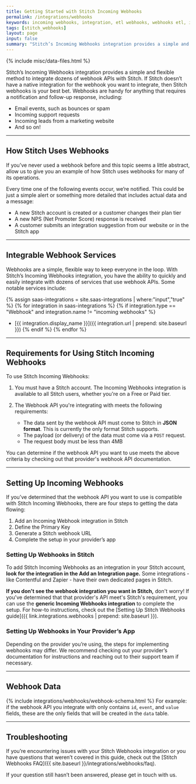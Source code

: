 ```yaml
---
title: Getting Started with Stitch Incoming Webhooks
permalink: /integrations/webhooks
keywords: incoming webhooks, integration, etl webhooks, webhooks etl, incoming webhooks, stitch webhooks, stitch webhook
tags: [stitch_webhooks]
layout: page
input: false
summary: "Stitch’s Incoming Webhooks integration provides a simple and flexible method to integrate dozens of webhook APIs with Stitch. This Getting Started guide covers the basics of using Incoming Webhooks."
---
```

{% include misc/data-files.html %}

Stitch’s Incoming Webhooks integration provides a simple and flexible method to integrate dozens of webhook APIs with Stitch. If Stitch doesn’t have a native integration for the webhook you want to integrate, then Stitch webhooks is your best bet. Webhooks are handy for anything that requires a notification and follow-up response, including:

- Email events, such as bounces or spam
- Incoming support requests
- Incoming leads from a marketing website
- And so on!

---

## How Stitch Uses Webhooks

If you’ve never used a webhook before and this topic seems a little abstract, allow us to give you an example of how Stitch uses webhooks for many of its operations.

Every time one of the following events occur, we’re notified. This could be just a simple alert or something more detailed that includes actual data and a message:

- A new Stitch account is created or a customer changes their plan tier
- A new NPS (Net Promoter Score) response is received
- A customer submits an integration suggestion from our website or in the Stitch app

---

## Integrable Webhook Services

Webhooks are a simple, flexible way to keep everyone in the loop. With Stitch’s Incoming Webhooks integration, you have the ability to quickly and easily integrate with dozens of services that use webhook APIs. Some notable services include:

{% assign saas-integrations = site.saas-integrations | where:"input","true" %}
{% for integration in saas-integrations %}
{% if integration.type == "Webhook" and integration.name != "incoming webhooks" %}
- [{{ integration.display_name }}]({{ integration.url | prepend: site.baseurl }})
{% endif %}
{% endfor %}

---

## Requirements for Using Stitch Incoming Webhooks

To use Stitch Incoming Webhooks:

1. You must have a Stitch account. The Incoming Webhooks integration is available to all Stitch users, whether you're on a Free or Paid tier.

2. The Webhook API you're integrating with meets the following requirements:
   - The data sent by the webhook API must come to Stitch in **JSON format**. This is currently the only format Stitch supports.
   - The payload (or delivery) of the data must come via a `POST` request.
   - The request body must be less than 4MB

You can determine if the webhook API you want to use meets the above criteria by checking out that provider's webhook API documentation.

---

## Setting Up Incoming Webhooks

If you’ve determined that the webhook API you want to use is compatible with Stitch Incoming Webhooks, there are four steps to getting the data flowing:

1. Add an Incoming Webhook integration in Stitch
2. Define the Primary Key
3. Generate a Stitch webhook URL
4. Complete the setup in your provider’s app

### Setting Up Webhooks in Stitch

To add Stitch Incoming Webhooks as an integration in your Stitch account, **look for the integration in the Add an Integration page.** Some integrations - like Contentful and Zapier - have their own dedicated pages in Stitch.

**If you don't see the webhook integration you want in Stitch,** don't worry! If you've determined that that provider's API meet's Stitch's requirement, you can use the **generic Incoming Webhooks integration** to complete the setup. For how-to instructions, check out the [Setting Up Stitch Webhooks guide]({{ link.integrations.webhooks | prepend: site.baseurl }}).

### Setting Up Webhooks in Your Provider’s App
Depending on the provider you’re using, the steps for implementing webhooks may differ. We recommend checking out your provider’s documentation for instructions and reaching out to their support team if necessary.

---

## Webhook Data

{% include integrations/webhooks/webhook-schema.html %}
For example: if the webhook API you integrate with only contains `id`, `event`, and `value` fields, these are the only fields that will be created in the `data` table.

---

## Troubleshooting

If you’re encountering issues with your Stitch Webhooks integration or you have questions that weren’t covered in this guide, check out the [Stitch Webhooks FAQ]({{ site.baseurl }}/integrations/webhooks/faq).

If your question still hasn’t been answered, please get in touch with us.